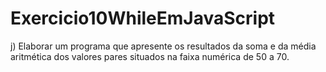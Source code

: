 # Exercicio10WhileEmJavaScript
j)     Elaborar  um  programa  que  apresente  os  resultados  da  soma  e  da  média  aritmética  dos  valores pares situados na faixa numérica de 50 a 70. 
